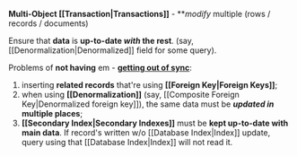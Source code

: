 **Multi-Object [[Transaction|Transactions]]** - ***modify* multiple (rows / records / documents) 

Ensure that **data** is **up-to-date *with* the rest**. 
(say, [[Denormalization|Denormalized]] field for some query).

Problems of **not having** em - <b><u>getting out of sync</u></b>:
1. inserting **related records** that're using **[[Foreign Key|Foreign Keys]]**;
2. when using **[[Denormalization]]** 
   (say, [[Composite Foreign Key|Denormalized foreign key]]), 
   the same data must be ***updated in* multiple places**;
3. **[[Secondary Index|Secondary Indexes]]** must be **kept up-to-date with main data**. If record's written w/o [[Database Index|Index]] update, query using that [[Database Index|Index]] will not read it.
